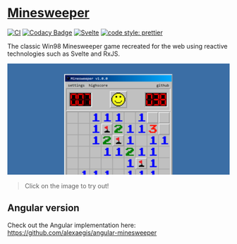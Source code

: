 # [Minesweeper](https://alexaegis.github.io/svelte-minesweeper/)

<!-- markdownlint-disable MD013 -->

[![CI](https://github.com/AlexAegis/svelte-minesweeper/workflows/CI/badge.svg)](https://github.com/AlexAegis/svelte-minesweeper/actions?query=workflow%3ALint) [![Codacy Badge](https://app.codacy.com/project/badge/Grade/3f3b484c74f24c84a9a67ce2bf9653c2)](https://www.codacy.com/manual/AlexAegis/svelte-minesweeper?utm_source=github.com&utm_medium=referral&utm_content=AlexAegis/svelte-minesweeper&utm_campaign=Badge_Grade) [![Svelte](https://img.shields.io/badge/made%20with-svelte-orange)](https://github.com/sveltejs/svelte) [![code style: prettier](https://img.shields.io/badge/code_style-prettier-ff69b4.svg)](https://github.com/prettier/prettier)

<!-- markdownlint-enable MD013 -->

The classic Win98 Minesweeper game recreated for the web using reactive
technologies such as Svelte and RxJS.

[![Preview](./docs/minesweeper-preview.png)](https://alexaegis.github.io/svelte-minesweeper/)

> Click on the image to try out!

## Angular version

Check out the Angular implementation here: <https://github.com/alexaegis/angular-minesweeper>

